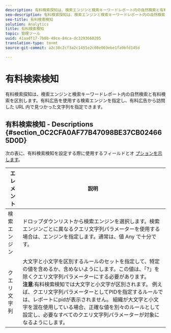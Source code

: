 ```yaml
---
description: 有料検索探知は、検索エンジンと検索キーワードレポート内の自然検索と有料検索を区別します。有料広告を使用する検索エンジンを指定し、有料広告から訪問した URL 内で見つかった文字列を指定できます。
seo-description: 有料検索探知は、検索エンジンと検索キーワードレポート内の自然検索と有料検索を区別します。有料広告を使用する検索エンジンを指定し、有料広告から訪問した URL 内で見つかった文字列を指定できます。
seo-title: 有料検索検知
solution: Analytics
title: 有料検索検知
topic: 管理ツール
uuid: 41aadf17-7b8b-49ce-84ca-dc3293660205
translation-type: tm+mt
source-git-commit: a2c38c2cf3a2c1451e2c60e003ebe1fa9bfd145d

---
```



# 有料検索検知

有料検索探知は、検索エンジンと検索キーワードレポート内の自然検索と有料検索を区別します。有料広告を使用する検索エンジンを指定し、有料広告から訪問した URL 内で見つかった文字列を指定できます。

## 有料検索検知 - Descriptions {#section_0C2CFA0AF77B47098BE37CB024665D0D}

次の表に、有料検索検知を設定する際に使用するフィールドとオ [プションを示します](/help/admin/admin/paid-search-detection/t-paid-search-detection.md)。

| エレメント | 説明 |
|--- |--- |
| 検索エンジン | ドロップダウンリストから検索エンジンを選択します。検索エンジンごとに異なるクエリ文字列パラメーターを使用する場合は、エンジンを指定します。通常は、値 Any で十分です。 |
| クエリ文字列 | 大文字と小文字を区別するルールのセットを指定して、特定の値を含めるか、含めないようにします。この値は、「?」を除くクエリ文字列パラメーターにする必要があります。 <br>**注意**:有料検索検知では大文字と小文字が区別されます。 例えば、クエリ文字列パラメーターとしてPIDを指定するルールでは、レポートにpidが表示されません。 組織が大文字と小文字を混在使用している場合、正確な値を別々のルールとして設定し、必要なすべてのクエリ文字列パラメーターが対象になるようにします。</br> |
